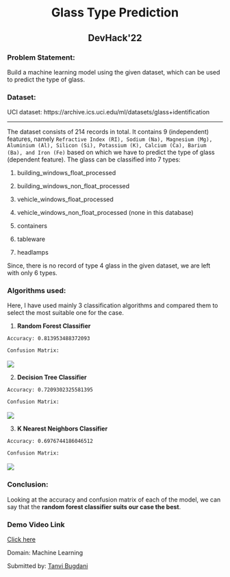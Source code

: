 <h1 align="center"> Glass Type Prediction </h1>
<h2 align="center"> DevHack'22 </h2>
<h3> Problem Statement:</h3>
Build a machine learning model using the given dataset, which can be used to predict the type of glass.

<h3> Dataset:</h3>
UCI dataset: https://archive.ics.uci.edu/ml/datasets/glass+identification

<hr>

The dataset consists of 214 records in total. It contains 9 (independent) features, namely `Refractive Index (RI), Sodium (Na), Magnesium (Mg), Aluminium (Al), Silicon (Si), Potassium (K), Calcium (Ca), Barium (Ba), and Iron (Fe)` based on which we have to predict the type of glass (dependent feature). The glass can be classified into 7 types:  

1. building_windows_float_processed

2. building_windows_non_float_processed

3. vehicle_windows_float_processed

4. vehicle_windows_non_float_processed (none in this database)

5. containers

6. tableware

7. headlamps

Since, there is no record of type 4 glass in the given dataset, we are left with only 6 types.

<h3> Algorithms used: </h3>
Here, I have used mainly 3 classification algorithms and compared them to select the most suitable one for the case.

1. **Random Forest Classifier**

`Accuracy: 0.813953488372093`

`Confusion Matrix:`
<br><br>
<img src = "../main/images/rf_cm.png">

2. **Decision Tree Classifier**

`Accuracy: 0.7209302325581395`

`Confusion Matrix:`
<br><br>
<img src = "../main/images/dt_cm.png">

3. **K Nearest Neighbors Classifier**

`Accuracy: 0.6976744186046512`

`Confusion Matrix: `
<br><br>
<img src = "../main/images/knn_cm.png">

<h3> Conclusion: </h3>

Looking at the accuracy and confusion matrix of each of the model, we can say that the **random forest classifier suits our case the best**.

<h3> Demo Video Link </h3>

[Click here](https://youtu.be/7u4NLCZtUk0)

Domain: Machine Learning

Submitted by: [Tanvi Bugdani](https://github.com/tanvi355)
